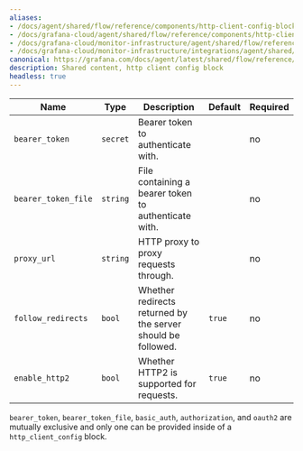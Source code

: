 ```yaml
---
aliases:
- /docs/agent/shared/flow/reference/components/http-client-config-block/
- /docs/grafana-cloud/agent/shared/flow/reference/components/http-client-config-block/
- /docs/grafana-cloud/monitor-infrastructure/agent/shared/flow/reference/components/http-client-config-block/
- /docs/grafana-cloud/monitor-infrastructure/integrations/agent/shared/flow/reference/components/http-client-config-block/
canonical: https://grafana.com/docs/agent/latest/shared/flow/reference/components/http-client-config-block/
description: Shared content, http client config block
headless: true
---
```


Name                | Type     | Description                                                  | Default | Required
--------------------|----------|--------------------------------------------------------------|---------|---------
`bearer_token`      | `secret` | Bearer token to authenticate with.                           |         | no
`bearer_token_file` | `string` | File containing a bearer token to authenticate with.         |         | no
`proxy_url`         | `string` | HTTP proxy to proxy requests through.                        |         | no
`follow_redirects`  | `bool`   | Whether redirects returned by the server should be followed. | `true`  | no
`enable_http2`      | `bool`   | Whether HTTP2 is supported for requests.                     | `true`  | no

`bearer_token`, `bearer_token_file`, `basic_auth`, `authorization`, and
`oauth2` are mutually exclusive and only one can be provided inside of a
`http_client_config` block.
